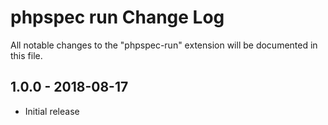 # phpspec run Change Log
All notable changes to the "phpspec-run" extension will be documented in this file.

## 1.0.0 - 2018-08-17
- Initial release